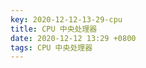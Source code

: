 ```yaml
---
key: 2020-12-12-13-29-cpu
title: CPU 中央处理器
date: 2020-12-12 13:29 +0800
tags: CPU 中央处理器
---
```




<!--more-->

